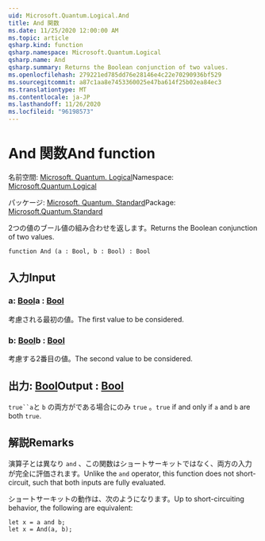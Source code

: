 ```yaml
---
uid: Microsoft.Quantum.Logical.And
title: And 関数
ms.date: 11/25/2020 12:00:00 AM
ms.topic: article
qsharp.kind: function
qsharp.namespace: Microsoft.Quantum.Logical
qsharp.name: And
qsharp.summary: Returns the Boolean conjunction of two values.
ms.openlocfilehash: 279221ed785dd76e28146e4c22e70290936bf529
ms.sourcegitcommit: a87c1aa8e7453360025e47ba614f25b02ea84ec3
ms.translationtype: MT
ms.contentlocale: ja-JP
ms.lasthandoff: 11/26/2020
ms.locfileid: "96198573"
---
```

# <a name="and-function"></a><span data-ttu-id="76437-102">And 関数</span><span class="sxs-lookup"><span data-stu-id="76437-102">And function</span></span>

<span data-ttu-id="76437-103">名前空間: [Microsoft. Quantum. Logical](xref:Microsoft.Quantum.Logical)</span><span class="sxs-lookup"><span data-stu-id="76437-103">Namespace: [Microsoft.Quantum.Logical](xref:Microsoft.Quantum.Logical)</span></span>

<span data-ttu-id="76437-104">パッケージ: [Microsoft. Quantum. Standard](https://nuget.org/packages/Microsoft.Quantum.Standard)</span><span class="sxs-lookup"><span data-stu-id="76437-104">Package: [Microsoft.Quantum.Standard](https://nuget.org/packages/Microsoft.Quantum.Standard)</span></span>


<span data-ttu-id="76437-105">2つの値のブール値の組み合わせを返します。</span><span class="sxs-lookup"><span data-stu-id="76437-105">Returns the Boolean conjunction of two values.</span></span>

```qsharp
function And (a : Bool, b : Bool) : Bool
```


## <a name="input"></a><span data-ttu-id="76437-106">入力</span><span class="sxs-lookup"><span data-stu-id="76437-106">Input</span></span>

### <a name="a--bool"></a><span data-ttu-id="76437-107">a: [Bool](xref:microsoft.quantum.lang-ref.bool)</span><span class="sxs-lookup"><span data-stu-id="76437-107">a : [Bool](xref:microsoft.quantum.lang-ref.bool)</span></span>

<span data-ttu-id="76437-108">考慮される最初の値。</span><span class="sxs-lookup"><span data-stu-id="76437-108">The first value to be considered.</span></span>


### <a name="b--bool"></a><span data-ttu-id="76437-109">b: [Bool](xref:microsoft.quantum.lang-ref.bool)</span><span class="sxs-lookup"><span data-stu-id="76437-109">b : [Bool](xref:microsoft.quantum.lang-ref.bool)</span></span>

<span data-ttu-id="76437-110">考慮する2番目の値。</span><span class="sxs-lookup"><span data-stu-id="76437-110">The second value to be considered.</span></span>



## <a name="output--bool"></a><span data-ttu-id="76437-111">出力: [Bool](xref:microsoft.quantum.lang-ref.bool)</span><span class="sxs-lookup"><span data-stu-id="76437-111">Output : [Bool](xref:microsoft.quantum.lang-ref.bool)</span></span>

<span data-ttu-id="76437-112">`true``a`と `b` の両方がである場合にのみ `true` 。</span><span class="sxs-lookup"><span data-stu-id="76437-112">`true` if and only if `a` and `b` are both `true`.</span></span>

## <a name="remarks"></a><span data-ttu-id="76437-113">解説</span><span class="sxs-lookup"><span data-stu-id="76437-113">Remarks</span></span>

<span data-ttu-id="76437-114">演算子とは異なり `and` 、この関数はショートサーキットではなく、両方の入力が完全に評価されます。</span><span class="sxs-lookup"><span data-stu-id="76437-114">Unlike the `and` operator, this function does not short-circuit, such that both inputs are fully evaluated.</span></span>

<span data-ttu-id="76437-115">ショートサーキットの動作は、次のようになります。</span><span class="sxs-lookup"><span data-stu-id="76437-115">Up to short-circuiting behavior, the following are equivalent:</span></span>

```Q#
let x = a and b;
let x = And(a, b);
```
